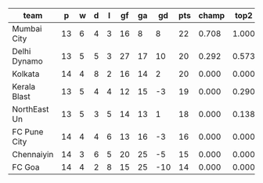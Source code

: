 |     team     | p  | w | d | l | gf | ga | gd  | pts | champ | top2  | top3  | top4  |  5-7  | bot4  | bot3  | bot2  |
|--------------|----|---|---|---|----|----|-----|-----|-------|-------|-------|-------|-------|-------|-------|-------|
| Mumbai City  | 13 | 6 | 4 | 3 | 16 |  8 |   8 |  22 | 0.708 | 1.000 | 1.000 | 1.000 | 0.000 | 0.000 | 0.000 | 0.000|
| Delhi Dynamo | 13 | 5 | 5 | 3 | 27 | 17 |  10 |  20 | 0.292 | 0.573 | 1.000 | 1.000 | 0.000 | 0.000 | 0.000 | 0.000|
| Kolkata      | 14 | 4 | 8 | 2 | 16 | 14 |   2 |  20 | 0.000 | 0.000 | 0.287 | 1.000 | 0.000 | 0.000 | 0.000 | 0.000|
| Kerala Blast | 13 | 5 | 4 | 4 | 12 | 15 |  -3 |  19 | 0.000 | 0.290 | 0.408 | 0.695 | 0.305 | 0.305 | 0.000 | 0.000|
| NorthEast Un | 13 | 5 | 3 | 5 | 14 | 13 |   1 |  18 | 0.000 | 0.138 | 0.305 | 0.305 | 0.695 | 0.695 | 0.000 | 0.000|
| FC Pune City | 14 | 4 | 4 | 6 | 13 | 16 |  -3 |  16 | 0.000 | 0.000 | 0.000 | 0.000 | 1.000 | 1.000 | 1.000 | 0.000|
| Chennaiyin   | 14 | 3 | 6 | 5 | 20 | 25 |  -5 |  15 | 0.000 | 0.000 | 0.000 | 0.000 | 1.000 | 1.000 | 1.000 | 1.000|
| FC Goa       | 14 | 4 | 2 | 8 | 15 | 25 | -10 |  14 | 0.000 | 0.000 | 0.000 | 0.000 | 0.000 | 1.000 | 1.000 | 1.000|
